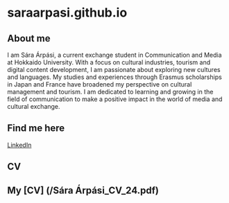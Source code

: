 # saraarpasi.github.io

## About me 
I am Sára Árpási, a current exchange student in Communication and Media at Hokkaido University. With a focus on cultural industries, tourism and digital content development, I am passionate about exploring new cultures and languages. My studies and experiences through Erasmus scholarships in Japan and France have broadened my perspective on cultural management and tourism. I am dedicated to learning and growing in the field of communication to make a positive impact in the world of media and cultural exchange.
## Find me here
 [LinkedIn](https://www.linkedin.com/in/s%C3%A1ra-%C3%A1rp%C3%A1si-3b6783184/)
## CV
## My [CV] (/Sára Árpási_CV_24.pdf)

